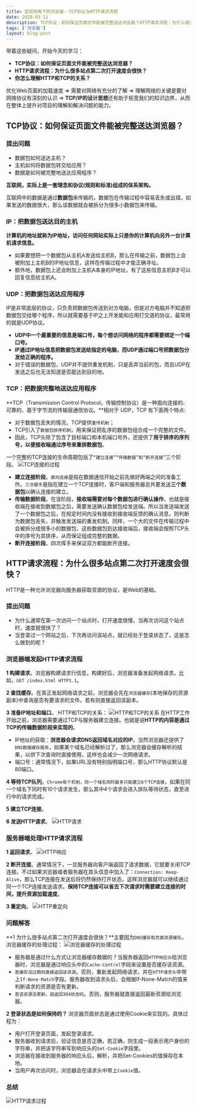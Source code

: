 ```yaml
---
title: 宏观视角下的浏览器--TCP协议与HTTP请求流程
date: 2020-03-11
description: TCP协议：如何保证页面文件能被完整送达浏览器？HTTP请求流程：为什么很多站点第二次打开速度会很快？
tags: ['浏览器']
layout: blog-post
---
```


带着这些疑问，开始今天的学习：
- **TCP协议：如何保证页面文件能被完整送达浏览器？**
- **HTTP请求流程：为什么很多站点第二次打开速度会很快？**
- **你怎么理解HTTP和TCP的关系？**

优化Web页面的加载速度 => 需要对网络有充分的了解 => 理解网络的关键是要对网络协议有深刻的认识 => **TCP/IP的设计思想**还有助于拓宽我们的知识边界，从而在整体上提升对项目的理解和解决问题的能力。

## TCP协议：如何保证页面文件能被完整送达浏览器？

### 提出问题
- 数据包如何送达主机？
- 主机如何将数据包转交给应用？
- 数据是如何被完整地送达应用程序？

**互联网，实际上是一套理念和协议(规则和标准)组成的体系架构。**

互联网中的数据是通过**数据包**来传输的，数据包在传输过程中容易丢失或出错。如果发送的数据很大，那么该数据就会被拆分为很多小数据包来传输。


### IP：把数据包送达目的主机
**计算机的地址就称为IP地址，访问任何网站实际上只是你的计算机向另外一台计算机请求信息。**

- 如果要想把一个数据包从主机A发送给主机B，那么在传输之前，数据包上会被附加上主机B的IP地址信息，这样在传输过程中才能正确寻址。
- 额外地，数据包上还会附加上主机A本身的IP地址，有了这些信息主机B才可以回复信息给主机A。


### UDP：把数据包送达应用程序
IP是非常底层的协议，只负责把数据包传送到对方电脑，但是对方电脑并不知道把数据包交给哪个程序，所以就需要基于IP之上开发能和应用打交道的协议，最常用的就是UDP协议。

- **UDP中一个最重要的信息是端口号，每个想访问网络的程序都需要绑定一个端口号。**
- **IP通过IP地址信息把数据包发送给指定的电脑，而UDP通过端口号把数据包分发给正确的程序。**
- 对于错误的数据包，UDP并不提供重发机制，只是丢弃当前的包，而且UDP在发送之后也无法知道是否能达到目的地。


### TCP：把数据完整地送达应用程序
**TCP（Transmission Control Protocol，传输控制协议）是一种面向连接的、可靠的、基于字节流的传输层通信协议。**相对于 UDP，TCP 有下面两个特点:
- 对于数据包丢失的情况，TCP提供`重传机制`；
- TCP引入了`数据包排序机制`，用来保证把乱序的数据包组合成一个完整的文件。
- 因此，TCP头除了包含了目标端口和本机端口号外，还提供了**用于排序的序列号，以便接收端通过序号来重排数据包**。

一个完整的TCP连接的生命周期包括了`“建立连接”“传输数据”和“断开连接”`三个阶段。
![TCP连接的过程](../assets/浏览器/007_TCP连接.png)
- **建立连接阶段**。`面向连接`是指在数据通信开始之前先做好两端之间的准备工作。`三次握手`是指在建立一个TCP连接时，客户端和服务器总共要发送**三个数据包**以确认连接的建立。
- **传输数据阶段**。在该阶段，**接收端需要对每个数据包进行确认操作**，也就是接收端在接收到数据包之后，需要发送确认数据包给发送端。所以当发送端发送了一个数据包之后，在规定时间内没有接收到接收端反馈的确认消息，则判断为数据包丢失，并触发发送端的重发机制。同样，一个大的文件在传输过程中会被拆分成很多小的数据包，这些数据包到达接收端后，接收端会按照TCP头中的序号为其排序，从而保证组成完整的数据。
- **断开连接阶段**。四次挥手来保证双方都能断开连接。


## HTTP请求流程：为什么很多站点第二次打开速度会很快？
HTTP是一种允许浏览器向服务器获取资源的协议，是Web的基础。


### 提出问题
- 为什么通常在第一次访问一个站点时，打开速度很慢，当再次访问这个站点时，速度就很快了？
- 当登录过一个网站之后，下次再访问该站点，就已经处于登录状态了，这是怎么做到的呢？


### 浏览器端发起HTTP请求流程
**1 构建请求**。浏览器构建请求行信息，构建好后，浏览器准备发起网络请求。比如，`GET /index.html HTTP1.1`。

**2 查找缓存**。在真正发起网络请求之前，浏览器会先在`浏览器缓存`(本地保存的资源副本)中查询是否有要请求的文件。若有则直接返回该副本。

**3 准备IP地址和端口**。
HTTP和TCP的关系：
![HTTP和TCP的关系](../assets/浏览器/008_TCP与HTTP的关系.png)
在HTTP工作开始之前，浏览器需要通过TCP与服务器建立连接。也就是说**HTTP的内容是通过TCP的传输数据阶段来实现的**。

- IP地址的获取：**浏览器会请求DNS返回域名对应的IP**。当然浏览器还提供了`DNS数据缓存服务`，如果某个域名已经解析过了，那么浏览器会缓存解析的结果，以供下次查询时直接使用，这样也会减少一次网络请求。
- 端口号：通常情况下，如果URL没有特别指明端口号，那么HTTP协议默认是80端口。

**4 等待TCP队列**。`Chrome有个机制，同一个域名同时最多只能建立6个TCP连接`，如果在同一个域名下同时有10个请求发生，那么其中4个请求会进入排队等待状态，直至进行中的请求完成。

**5 建立TCP连接**。

**6 发送HTTP请求**。
![HTTP请求](../assets/浏览器/009_HTTP请求.png)


### 服务器端处理HTTP请求流程
**1 返回请求**。
![HTTP响应](../assets/浏览器/010_HTTP响应.png)

**2 断开连接**。通常情况下，一旦服务器向客户端返回了请求数据，它就要关闭TCP连接。不过如果浏览器或者服务器在其头信息中加入了：`Connection: Keep-Alive`，那么TCP连接在发送后将仍然保持打开状态，这样浏览器就可以继续通过同一个TCP连接发送请求。**保持TCP连接可以省去下次请求时需要建立连接的时间，提升资源加载速度**。

**3 重定向**。
![HTTP重定向](../assets/浏览器/011_HTTP重定向.png)


### 问题解答
**1 为什么很多站点第二次打开速度会很快？**主要因为`DNS缓存和页面资源缓存`。
浏览器缓存的处理过程：
![浏览器缓存的处理过程](../assets/浏览器/012_浏览器缓存.png)

- 服务器是通过什么方式让浏览器缓存数据的？当服务器返回`HTTP响应头`给浏览器时，浏览器是通过响应头中的`Cache-Control`字段来设置是否缓存该资源。
- `若缓存没过期则直接返回该资源`。否则，重新发起网络请求，并在`HTTP请求头`中带上`If-None-Match`字段。服务器收到请求头后，会根据If-None-Match的值来判断请求的资源是否有更新。
- `若该资源没更新，就返回304状态码`。否则，服务器就直接返回最新资源给浏览器。

**2 登录状态是如何保持的？**
浏览器页面状态是通过使用Cookie来实现的。具体过程为：
- 用户打开登录页面，发起登录请求。
- 服务器收到请求后，验证信息是否正确，若正确，则生成一段表示用户身份的字符串，并把该字符串写到响应头的`Set-Cookie`字段里。
- 浏览器在接收到服务器的响应头后，解析，并把Set-Cookies的值保存在本地。
- 当用户再次访问时，浏览器会在请求头中带上`Cookie`值。

### 总结
![HTTP请求过程](../assets/浏览器/013_HTTP请求过程.png)
